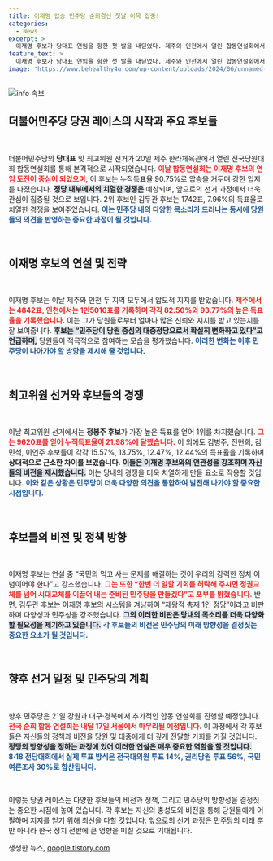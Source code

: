 ```yaml
---
title: 이재명 압승 민주당 순회경선 첫날 이목 집중!
categories:
  - News
excerpt: >
  이재명 후보가 당대표 연임을 향한 첫 발을 내딛었다. 제주와 인천에서 열린 합동연설회에서 압도적 득표율 90.75%로 앞선 그는 국민의 먹사니즘이 정치 이념이라고 강조하며, 민주당의 미래를 선도할 결의를 다졌다. 의식의 전환을 촉구하는 다양한 후보들의 목소리도 귀 기울여야 할 때다!
feature_text: >
  이재명 후보가 당대표 연임을 향한 첫 발을 내딛었다. 제주와 인천에서 열린 합동연설회에서 압도적 득표율 90.75%로 앞선 그는 국민의 먹사니즘이 정치 이념이라고 강조하며, 민주당의 미래를 선도할 결의를 다졌다. 의식의 전환을 촉구하는 다양한 후보들의 목소리도 귀 기울여야 할 때다!
image: 'https://www.behealthy4u.com/wp-content/uploads/2024/06/unnamed-file.png'
---
```


<p><img src="https://www.behealthy4u.com/wp-content/uploads/2024/06/unnamed-file.png" alt="info 속보" /></p>

<h2 data-ke-size="size26">더불어민주당 당권 레이스의 시작과 주요 후보들</h2>

<p data-ke-size="size16">&nbsp;</p>

<p>더불어민주당의 <b>당대표</b> 및 최고위원 선거가 20일 제주 한라체육관에서 열린 전국당원대회 합동연설회를 통해 본격적으로 시작되었습니다. <b><span style="color: #ee2323;">이날 합동연설회는 이재명 후보의 연임 도전이 중심이 되었으며,</span></b> 이 후보는 누적득표율 90.75%로 압승을 거두며 강한 입지를 다졌습니다. <b><span style="background-color: #21538527;">정당 내부에서의 치열한 경쟁은</span></b> 예상되며, 앞으로의 선거 과정에서 더욱 관심이 집중될 것으로 보입니다. 2위 후보인 김두관 후보는 1742표, 7.96%의 득표율로 치열한 경쟁을 보여주었습니다. <b><span style="color: #1a5490;">이는 민주당 내의 다양한 목소리가 드러나는 동시에 당원들의 의견을 반영하는 중요한 과정이 될 것입니다.</span></b></p>

<p data-ke-size="size16">&nbsp;</p>

<h2 data-ke-size="size26">이재명 후보의 연설 및 전략</h2>

<p data-ke-size="size16">&nbsp;</p>

<p>이재명 후보는 이날 제주와 인천 두 지역 모두에서 압도적 지지를 받았습니다. <b><span style="color: #ee2323;">제주에서는 4842표, 인천에서는 1만5016표를 기록하며 각각 82.50%와 93.77%의 높은 득표율을 기록했습니다.</span></b> 이는 그가 당원들로부터 얼마나 많은 신뢰와 지지를 받고 있는지를 잘 보여줍니다. <b><span style="background-color: #21538527;">후보는 “민주당이 당원 중심의 대중정당으로서 확실히 변화하고 있다”고 언급하며,</span></b> 당원들이 적극적으로 참여하는 모습을 평가했습니다. <b><span style="color: #1a5490;">이러한 변화는 이후 민주당이 나아가야 할 방향을 제시해 줄 것입니다.</span></b></p>

<p data-ke-size="size16">&nbsp;</p>

<h2 data-ke-size="size26">최고위원 선거와 후보들의 경쟁</h2>

<p data-ke-size="size16">&nbsp;</p>

<p>이날 최고위원 선거에서는 <b>정봉주 후보</b>가 가장 높은 득표를 얻어 1위를 차지했습니다. <b><span style="color: #ee2323;">그는 9620표를 얻어 누적득표율이 21.98%에 달했습니다.</span></b> 이 외에도 김병주, 전현희, 김민석, 이언주 후보들이 각각 15.57%, 13.75%, 12.47%, 12.44%의 득표율을 기록하며 <b>상대적으로 근소한 차이를 보였습니다.</b> <b><span style="background-color: #21538527;">이들은 이재명 후보와의 연관성을 강조하며 자신들의 비전을 제시했습니다.</span></b> 이는 당내의 경쟁을 더욱 치열하게 만들 요소로 작용할 것입니다. <b><span style="color: #1a5490;">이와 같은 상황은 민주당이 더욱 다양한 의견을 통합하여 발전해 나가야 할 중요한 시점입니다.</span></b></p>

<p data-ke-size="size16">&nbsp;</p>

<h2 data-ke-size="size26">후보들의 비전 및 정책 방향</h2>

<p data-ke-size="size16">&nbsp;</p>

<p>이재명 후보는 연설 중 “국민의 먹고 사는 문제를 해결하는 것이 우리의 강력한 정치 이념이어야 한다”고 강조했습니다. <b><span style="color: #ee2323;">그는 또한 “한번 더 일할 기회를 허락해 주시면 정권교체를 넘어 시대교체를 이끌어 내는 준비된 민주당을 만들겠다”고 포부를 밝혔습니다.</span></b> 반면, 김두관 후보는 이재명 후보의 시스템을 겨냥하여 “제왕적 총재 1인 정당”이라고 비판하며 다양성과 민주성을 강조했습니다. <b><span style="background-color: #21538527;">그의 이러한 비판은 당내의 목소리를 더욱 다양화할 필요성을 제기하고 있습니다.</span></b> <b><span style="color: #1a5490;">각 후보들의 비전은 민주당의 미래 방향성을 결정짓는 중요한 요소가 될 것입니다.</span></b></p>

<p data-ke-size="size16">&nbsp;</p>

<h2 data-ke-size="size26">향후 선거 일정 및 민주당의 계획</h2>

<p data-ke-size="size16">&nbsp;</p>

<p>향후 민주당은 21일 강원과 대구·경북에서 추가적인 합동 연설회를 진행할 예정입니다. <b><span style="color: #ee2323;">전국 순회 합동 연설회는 내달 17일 서울에서 마무리될 예정입니다.</span></b> 이 과정에서 각 후보들은 자신들의 정책과 비전을 당원 및 대중에게 더 깊게 전달할 기회를 가질 것입니다. <b><span style="background-color: #21538527;">정당의 방향성을 정하는 과정에 있어 이러한 연설은 매우 중요한 역할을 할 것입니다.</span></b> <b><span style="color: #1a5490;">8·18 전당대회에서 실제 투표 방식은 전국대의원 투표 14%, 권리당원 투표 56%, 국민 여론조사 30%로 합산됩니다.</span></b></p>

<p data-ke-size="size16">&nbsp;</p>

<p>이렇듯 당권 레이스는 다양한 후보들의 비전과 정책, 그리고 민주당의 방향성을 결정짓는 중요한 시점에 놓여 있습니다. 각 후보는 자신의 충성도와 비전을 통해 당원들에게 어필하며 지지를 얻기 위해 최선을 다할 것입니다.  앞으로의 선거 과정은 민주당의 미래 뿐만 아니라 한국 정치 전반에 큰 영향을 미칠 것으로 기대됩니다.</p>
생생한 뉴스, <a href="https://qoogle.tistory.com" rel="dofollow">qoogle.tistory.com</a>


